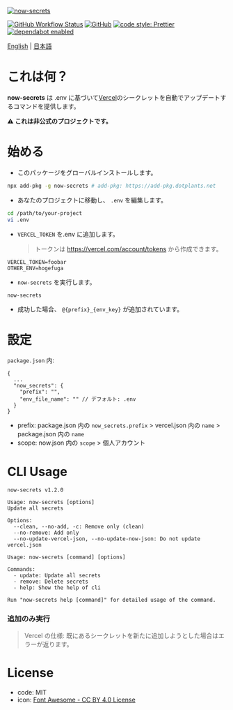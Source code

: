[![now-secrets](https://i.imgur.com/vBAkYuW.png)](https://npm.im/now-secrets)

[![GitHub Workflow Status](https://img.shields.io/github/workflow/status/dotplants/now-secrets/Node%20CI?style=for-the-badge)](https://github.com/dotplants/now-secrets/actions)
[![GitHub](https://img.shields.io/github/license/dotplants/now-secrets?style=for-the-badge)](#license)
[![code style: Prettier](https://img.shields.io/badge/code_style-prettier-ff69b4.svg?style=for-the-badge&logo=prettier)](https://prettier.io/)
[![dependabot enabled](https://img.shields.io/badge/dependabot-enabled-0366D6.svg?style=for-the-badge&logo=dependabot)](https://github.com/dotplants/now-secrets/pulls?utf8=%E2%9C%93&q=is%3Apr+label%3Adependencies+)

[English](https://github.com/dotplants/now-secrets/blob/master/README.md) | [日本語](https://github.com/dotplants/now-secrets/blob/master/docs/README.ja.md)

# これは何？

**now-secrets** は .env に基づいて[Vercel](https://vercel.com)のシークレットを自動でアップデートするコマンドを提供します。

**⚠ これは非公式のプロジェクトです。**

# 始める

- このパッケージをグローバルインストールします。

```bash
npx add-pkg -g now-secrets # add-pkg: https://add-pkg.dotplants.net
```

- あなたのプロジェクトに移動し、 `.env` を編集します。

```bash
cd /path/to/your-project
vi .env
```

- `VERCEL_TOKEN` を.env に追加します。
  > トークンは https://vercel.com/account/tokens から作成できます。

```
VERCEL_TOKEN=foobar
OTHER_ENV=hogefuga
```

- `now-secrets` を実行します。

```
now-secrets
```

- 成功した場合、 `@{prefix}_{env_key}` が追加されています。

# 設定

`package.json` 内:

```
{
  ...
  "now_secrets": {
    "prefix": "",
    "env_file_name": "" // デフォルト: .env
  }
}
```

- prefix: package.json 内の `now_secrets.prefix` > vercel.json 内の `name` > package.json 内の `name`
- scope: now.json 内の `scope` > 個人アカウント

# CLI Usage

```
now-secrets v1.2.0

Usage: now-secrets [options]
Update all secrets

Options:
  --clean, --no-add, -c: Remove only (clean)
  --no-remove: Add only
  --no-update-vercel-json, --no-update-now-json: Do not update vercel.json

Usage: now-secrets [command] [options]

Commands:
  - update: Update all secrets
  - remove: Delete secrets
  - help: Show the help of cli

Run "now-secrets help [command]" for detailed usage of the command.
```

### 追加のみ実行

> Vercel の仕様: 既にあるシークレットを新たに追加しようとした場合はエラーが返ります。

# License

- code: MIT
- icon: [Font Awesome - CC BY 4.0 License](https://fontawesome.com/license/free)
